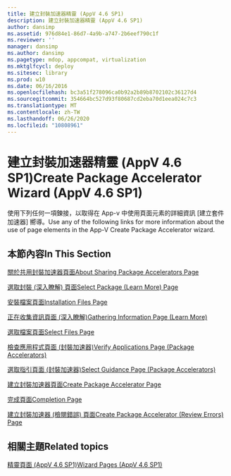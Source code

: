 ```yaml
---
title: 建立封裝加速器精靈 (AppV 4.6 SP1)
description: 建立封裝加速器精靈 (AppV 4.6 SP1)
author: dansimp
ms.assetid: 976d84e1-86d7-4a9b-a747-2b6eef790c1f
ms.reviewer: ''
manager: dansimp
ms.author: dansimp
ms.pagetype: mdop, appcompat, virtualization
ms.mktglfcycl: deploy
ms.sitesec: library
ms.prod: w10
ms.date: 06/16/2016
ms.openlocfilehash: bc3a51f278096ca0b92a2b89b8702102c36127d4
ms.sourcegitcommit: 354664bc527d93f80687cd2eba70d1eea024c7c3
ms.translationtype: MT
ms.contentlocale: zh-TW
ms.lasthandoff: 06/26/2020
ms.locfileid: "10808961"
---
```

# <span data-ttu-id="ed98c-103">建立封裝加速器精靈 (AppV 4.6 SP1)</span><span class="sxs-lookup"><span data-stu-id="ed98c-103">Create Package Accelerator Wizard (AppV 4.6 SP1)</span></span>


<span data-ttu-id="ed98c-104">使用下列任何一項鍊接，以取得在 App-v 中使用頁面元素的詳細資訊 [建立套件加速器] 嚮導。</span><span class="sxs-lookup"><span data-stu-id="ed98c-104">Use any of the following links for more information about the use of page elements in the App-V Create Package Accelerator wizard.</span></span>

## <span data-ttu-id="ed98c-105">本節內容</span><span class="sxs-lookup"><span data-stu-id="ed98c-105">In This Section</span></span>


<a href="" id="about-sharing-package-accelerators-page"></a>[<span data-ttu-id="ed98c-106">關於共用封裝加速器頁面</span><span class="sxs-lookup"><span data-stu-id="ed98c-106">About Sharing Package Accelerators Page</span></span>](about-sharing-package-accelerators-page.md)  

<a href="" id="select-package--learn-more--page"></a>[<span data-ttu-id="ed98c-107">選取封裝 (深入瞭解) 頁面</span><span class="sxs-lookup"><span data-stu-id="ed98c-107">Select Package (Learn More) Page</span></span>](select-package--learn-more--page.md)  

<a href="" id="installation-files-page"></a>[<span data-ttu-id="ed98c-108">安裝檔案頁面</span><span class="sxs-lookup"><span data-stu-id="ed98c-108">Installation Files Page</span></span>](installation-files-page.md)  

<a href="" id="gathering-information-page--learn-more-"></a>[<span data-ttu-id="ed98c-109">正在收集資訊頁面 (深入瞭解)</span><span class="sxs-lookup"><span data-stu-id="ed98c-109">Gathering Information Page (Learn More)</span></span>](gathering-information-page--learn-more-.md)  

<a href="" id="select-files-page"></a>[<span data-ttu-id="ed98c-110">選取檔案頁面</span><span class="sxs-lookup"><span data-stu-id="ed98c-110">Select Files Page</span></span>](select-files-page.md)  

<a href="" id="verify-applications-page--package-accelerators-"></a>[<span data-ttu-id="ed98c-111">檢查應用程式頁面 (封裝加速器)</span><span class="sxs-lookup"><span data-stu-id="ed98c-111">Verify Applications Page (Package Accelerators)</span></span>](verify-applications-page--package-accelerators-.md)  

<a href="" id="select-guidance-page--package-accelerators-"></a>[<span data-ttu-id="ed98c-112">選取指引頁面 (封裝加速器)</span><span class="sxs-lookup"><span data-stu-id="ed98c-112">Select Guidance Page (Package Accelerators)</span></span>](select-guidance-page--package-accelerators-.md)  

<a href="" id="create-package-accelerator-page"></a>[<span data-ttu-id="ed98c-113">建立封裝加速器頁面</span><span class="sxs-lookup"><span data-stu-id="ed98c-113">Create Package Accelerator Page</span></span>](create-package-accelerator-page.md)  

<a href="" id="completion-page"></a>[<span data-ttu-id="ed98c-114">完成頁面</span><span class="sxs-lookup"><span data-stu-id="ed98c-114">Completion Page</span></span>](completion-page.md)  

<a href="" id="create-package-accelerator--review-errors--page"></a>[<span data-ttu-id="ed98c-115">建立封裝加速器 (檢閱錯誤) 頁面</span><span class="sxs-lookup"><span data-stu-id="ed98c-115">Create Package Accelerator (Review Errors) Page</span></span>](create-package-accelerator--review-errors--page.md)  

## <span data-ttu-id="ed98c-116">相關主題</span><span class="sxs-lookup"><span data-stu-id="ed98c-116">Related topics</span></span>


[<span data-ttu-id="ed98c-117">精靈頁面 (AppV 4.6 SP1)</span><span class="sxs-lookup"><span data-stu-id="ed98c-117">Wizard Pages (AppV 4.6 SP1)</span></span>](wizard-pages--appv-46-sp1-.md)

 

 





